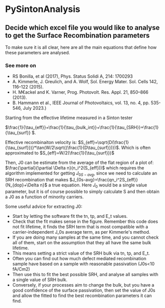 # PySintonAnalysis

## Decide which excel file you would like to analyse to get the Surface Recombination parameters
To make sure it is all clear, here are all the main equations that define how these parameters are analysed.
### See more on
- RS Bonilla, et al (2017), Phys. Status Solidi A, 214: 1700293
- A. Kimmerle, J. Greulich, and A. Wolf, Sol. Energy Mater. Sol. Cells 142, 116–122 (2015).
- H. M€ackel and K. Varner, Prog. Photovolt. Res. Appl. 21, 850–866 (2013).
- B. Hammann et al., IEEE Journal of Photovoltaics, vol. 13, no. 4, pp. 535-546, July 2023.)

Starting from the effective lifetime measured in a Sinton tester 

$\frac{1}{\tau_{eff}}=\frac{1}{\tau_{bulk_int}}+\frac{1}{\tau_{SRH}}+\frac{1}{\tau_{surf}} $.

Effective recombinaiton velocity is: $S_{eff}=\sqrt{D(\frac{1}{\tau_{surf}})}*\tan(W/2\sqrt{(\frac{1}{D\tau_{surf}})})$.  Which is often approximated to $S_{eff}=W/2(\frac{1}{\tau_{surf}})$

Then, J0 can be estimate from the average of the flat region of a plot of: $\frac{\partial}{\partial \Delta n}(n_i^2(S_{eff}))$ which requires the algorithm implemented for getting $J_{0S-avg}$, since we need to calculate an SRH recombination that makes  $J_{0s-avg}=\frac{qn_i^2S_{eff}}{N_{dop}+\Delta n}$ a true equation. Here $J_0$ would be a single value parameter, but it is of course possible to simply calculate S and then obtain a J0 as a function of minority carriers. 

Some useful advice for extracting J0:
 
- Start by letting the software fit the tn, tp, and E_t values.
- Check that the fit makes sense in the figure. Remember this code does not fit lifetime, it finds the SRH term that is most compatible with a carrier-independent J_0s average term, as per Kimmerle's method.
- If you are doing many samples at the same time, and you cannot check all of them, start on the assumption that they all have the same bulk lifetime.
- This means setting a strict value of the SRH bulk via tn, tp, and E_t.
- Often you can find out how much defect mediated recombination sample have based on a sample with reasonable passivation (J0s<10 fA/Cm2)
- Then use this to fit the best possible SRH, and analyse all samples with a single value of SRH bulk.
- Conversely, if your processes aim to change the bulk, but you have a good confidence of the surface passivation, then set the value of J0s and allow the fitted to find the best recombination parameters it can find. 
